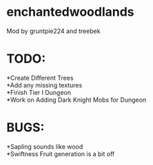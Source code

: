 enchantedwoodlands
==================

Mod by gruntpie224 and treebek

TODO:
==================
*Create Different Trees <br>
*Add any missing textures <br>
*Finish Tier I Dungeon <br>
*Work on Adding Dark Knight Mobs for Dungeon <br>


BUGS:
==================
*Sapling sounds like wood <br>
*Swiftness Fruit generation is a bit off <br>
